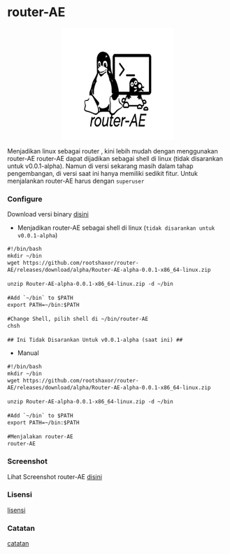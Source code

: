 # router-AE

<p align="center">
<img width="256" height="256" src="https://raw.githubusercontent.com/rootshaxor/router-AE/master/img/router-AE.png"> 
</p>

  Menjadikan linux sebagai router , kini lebih mudah dengan menggunakan router-AE
router-AE dapat dijadikan sebagai shell di linux (tidak disarankan untuk v0.0.1-alpha).
Namun di versi sekarang masih dalam tahap pengembangan, di versi saat ini hanya memiliki
sedikit fitur. Untuk menjalankan router-AE harus dengan `superuser`


### Configure
Download versi binary [disini](https://github.com/rootshaxor/router-AE/releases)

- Menjadikan router-AE sebagai shell di linux (`tidak disarankan untuk v0.0.1-alpha`)
```shell
#!/bin/bash
mkdir ~/bin
wget https://github.com/rootshaxor/router-AE/releases/download/alpha/Router-AE-alpha-0.0.1-x86_64-linux.zip

unzip Router-AE-alpha-0.0.1-x86_64-linux.zip -d ~/bin

#Add `~/bin` to $PATH
export PATH=~/bin:$PATH

#Change Shell, pilih shell di ~/bin/router-AE
chsh 

## Ini Tidak Disarankan Untuk v0.0.1-alpha (saat ini) ##

```

- Manual
```shell
#!/bin/bash
mkdir ~/bin
wget https://github.com/rootshaxor/router-AE/releases/download/alpha/Router-AE-alpha-0.0.1-x86_64-linux.zip

unzip Router-AE-alpha-0.0.1-x86_64-linux.zip -d ~/bin

#Add `~/bin` to $PATH
export PATH=~/bin:$PATH

#Menjalakan router-AE
router-AE
```

### Screenshot
Lihat Screenshot router-AE [disini](https://github.com/rootshaxor/router-AE/blob/master/img/Screenshost/Screenshot.md)

### Lisensi 
[lisensi](https://github.com/rootshaxor/router-AE/blob/master/LICENSE)

### Catatan
[catatan](https://github.com/rootshaxor/router-AE/blob/master/Note.md)
